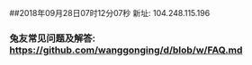 ##2018年09月28日07时12分07秒 新址: 104.248.115.196
### 兔友常见问题及解答: https://github.com/wanggonging/d/blob/w/FAQ.md
